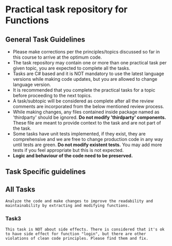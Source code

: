 # Practical task repository for Functions

## General Task Guidelines

*    Please make corrections per the principles/topics discussed so far in this course to arrive at the optimum code.
*    The task repository may contain one or more than one practical task per given topic, you are expected to complete all the tasks.
*    Tasks are C# based and it is NOT mandatory to use the latest language versions while making code updates, but you are allowed to change language version.
*    It is recommended that you complete the practical tasks for a topic before proceeding to the next topics.
*    A task/subtopic will be considered as complete after all the review comments are incorporated from the below mentioned review process.
*    While making changes, any files contained inside package named as 'thirdparty' should be ignored. **Do not modify 'thirdparty' components.** These file are meant to provide context to the task and are not part of the task.
*    Some tasks have unit tests implemented, if they exist, they are comprehensive and we are free to change production code in any way until tests are green. **Do not modify existent tests.** You may add more tests if you feel appropriate but this is not expected.
*    **Logic and behaviour of the code need to be preserved.**




## Task Specific guidelines

## All Tasks
```
Analyze the code and make changes to improve the readability and maintainability by extracting and modifying functions.
```
### Task3
```
This task is NOT about side effects. There is considered that it's ok to have side effect for function "login", but there are other violations of clean code principles. Please find them and fix.
```